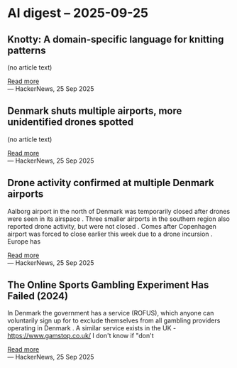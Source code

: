 # AI digest – 2025-09-25

## Knotty: A domain-specific language for knitting patterns

(no article text)

[Read more](https://t0mpr1c3.github.io/knotty/index.html)  
— HackerNews, 25 Sep 2025

## Denmark shuts multiple airports, more unidentified drones spotted

(no article text)

[Read more](https://www.msn.com/en-us/news/world/denmark-shuts-second-airport-in-a-week-more-unidentified-drones-spotted/ar-AA1NfVVj)  
— HackerNews, 25 Sep 2025

## Drone activity confirmed at multiple Denmark airports

Aalborg airport in the north of Denmark was temporarily closed after drones were seen in its airspace . Three smaller airports in the southern region also reported drone activity, but were not closed . Comes after Copenhagen airport was forced to close earlier this week due to a drone incursion . Europe has

[Read more](https://www.bbc.com/news/articles/c7401vk4lgzo)  
— HackerNews, 25 Sep 2025

## The Online Sports Gambling Experiment Has Failed (2024)

In Denmark the government has a service (ROFUS), which anyone can voluntarily sign up for to exclude themselves from all gambling providers operating in Denmark . A similar service exists in the UK - https://www.gamstop.co.uk/ I don't know if "don't

[Read more](https://www.lesswrong.com/posts/tHiB8jLocbPLagYDZ/the-online-sports-gambling-experiment-has-failed)  
— HackerNews, 25 Sep 2025
